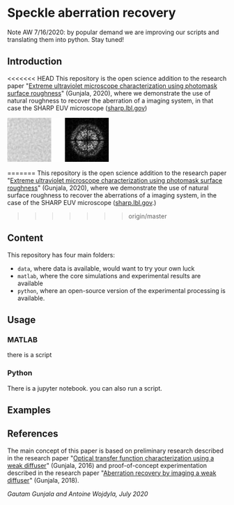 # Speckle aberration recovery

Note AW 7/16/2020: by popular demand we are improving our scripts and translating them into python. Stay tuned!


## Introduction
<<<<<<< HEAD
This repository is the open science addition to the research paper "[Extreme ultraviolet microscope characterization using photomask surface roughness](https://www.nature.com/articles/s41598-020-68588-w)" (Gunjala, 2020), where we demonstrate the use of natural roughness to recover the aberration of a imaging system, in that case the SHARP EUV microscope ([sharp.lbl.gov](sharp.lbl.gov))

![alt text](https://raw.githubusercontent.com/gautamgunjala/speckleAberrationRecovery/master/assets/speckle_tf.gif "speckle through focus")

=======
This repository is the open science addition to the research paper "[Extreme ultraviolet microscope characterization using photomask surface roughness](https://www.nature.com/articles/s41598-020-68588-w)" (Gunjala, 2020), where we demonstrate the use of natural surface roughness to recover the aberrations of a imaging system, in the case of the SHARP EUV microscope ([sharp.lbl.gov](sharp.lbl.gov).)
>>>>>>> origin/master

## Content
This repository has four main folders:

* `data`, where data is available, would want to try your own luck
* `matlab`, where the core simulations and experimental results are available
* `python`, where an open-source version of the experimental processing is available.


## Usage

### MATLAB
there is a script 
### Python
There is a jupyter notebook.
you can also run a script.

## Examples

## References
The main concept of this paper is based on preliminary research described in the research paper "[Optical transfer function characterization using a weak diffuser](doi.org/10.1117/12.2213271)" (Gunjala, 2016) and proof-of-concept experimentation described in the research paper "[Aberration recovery by imaging a weak diffuser](https://doi.org/10.1364/OE.26.021054)" (Gunjala, 2018).


_Gautam Gunjala and Antoine Wojdyla, July 2020_
